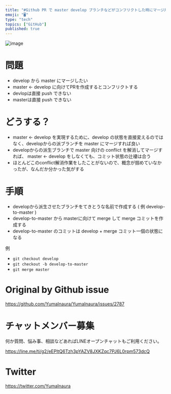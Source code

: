 ```yaml
---
title: "#Github PR で master develop ブランチなどがコンフリクトした時にマージ用の PR を作成する"
emoji: "🖥"
type: "tech"
topics: ["GitHub"]
published: true
---
```



![image](https://user-images.githubusercontent.com/13635059/69891832-c7dadc80-1342-11ea-94a2-870474893fe2.png)

# 問題

- develop から master にマージしたい
- master <- develop に向けてPRを作成するとコンフリクトする
- devlopは直接 push できない
- masterは直接 push できない 

# どうする？

-  master <- develop を実現するために、develop の状態を直接変えるのではなく、developからの派ブランチを master にマージすれば良い
- developからの派生ブランチで master 向けの conflict を解消してマージすれば、 master <- develop をしなくても、コミット状態の辻褄は合う
- ほとんどこのconflict解消作業をしたことがないので、概念が掴めていなかったが、なんだか分かった気がする

# 手順

- developから派生させたブランチをてきとうな名前で作成する ( 例 develop-to-master )
- develop-to-master から masterに向けて merge して merge コミットを作成する
- develop-to-master のコミットは develop + merge コミット一個の状態になる

例

- `git checkout develop`
- `git checkout -b develop-to-master`
- `git merge master`


# Original by Github issue

https://github.com/YumaInaura/YumaInaura/issues/2787








<!-- Update From Qiita API -->

# チャットメンバー募集


何か質問、悩み事、相談などあればLINEオープンチャットもご利用ください。

https://line.me/ti/g2/eEPltQ6Tzh3pYAZV8JXKZqc7PJ6L0rpm573dcQ





# Twitter


https://twitter.com/YumaInaura


<!-- Update From Qiita API -->


